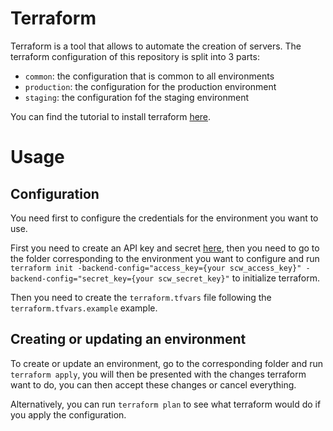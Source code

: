 # Terraform

Terraform is a tool that allows to automate the creation of servers. The terraform configuration of this repository
is split into 3 parts:
 - `common`: the configuration that is common to all environments
 - `production`: the configuration for the production environment
 - `staging`: the configuration fof the staging environment

You can find the tutorial to install terraform [here](https://learn.hashicorp.com/tutorials/terraform/install-cli).

# Usage

## Configuration

You need first to configure the credentials for the environment you want to use.

First you need to create an API key and secret [here](https://console.scaleway.com/project/credentials),
then you need to go to the folder corresponding to the environment you want to configure and run
`terraform init -backend-config="access_key={your scw_access_key}" -backend-config="secret_key={your scw_secret_key}"`
to initialize terraform.

Then you need to create the `terraform.tfvars` file following the `terraform.tfvars.example` example.

## Creating or updating an environment

To create or update an environment, go to the corresponding folder and run `terraform apply`, you will then be
presented with the changes terraform want to do, you can then accept these changes or cancel everything.

Alternatively, you can run `terraform plan` to see what terraform would do if you apply the configuration.
